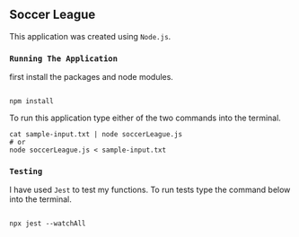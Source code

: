 ## Soccer League

This application was created using `Node.js`.

### `Running The Application`

first install the packages and node modules.

```

npm install
```

To run this application type either of the two commands into the terminal.

```
cat sample-input.txt | node soccerLeague.js
# or
node soccerLeague.js < sample-input.txt
```

### `Testing`

I have used `Jest` to test my functions. To run tests type the command below into the terminal.

```

npx jest --watchAll
```
